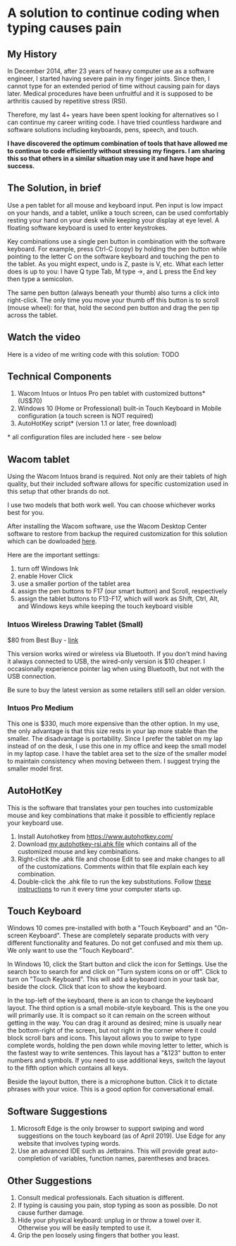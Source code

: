 # A solution to continue coding when typing causes pain

## My History
In December 2014, after 23 years of heavy computer use as a software engineer, I started having severe pain in my finger joints. Since then, I cannot type for an extended period of time without causing pain for days later. Medical procedures have been unfruitful and it is supposed to be arthritis caused by repetitive stress (RSI). 

Therefore, my last 4+ years have been spent looking for alternatives so I can continue my career writing code. I have tried countless hardware and software solutions including keyboards, pens, speech, and touch.

**I have discovered the optimum combination of tools that have allowed me to continue to code efficiently without stressing my fingers. I am sharing this so that others in a similar situation may use it and have hope and success.**

## The Solution, in brief

Use a pen tablet for all mouse and keyboard input. Pen input is low impact on your hands, and a tablet, unlike a touch screen, can be used comfortably resting your hand on your desk while keeping your display at eye level. A floating software keyboard is used to enter keystrokes. 

Key combinations use a single pen button in combination with the software keyboard. For example, press Ctrl-C (copy) by holding the pen button while pointing to the letter C on the software keyboard and touching the pen to the tablet. As you might expect, undo is Z, paste is V, etc. What each letter does is up to you: I have Q type Tab, M type ->, and L press the End key then type a semicolon.

The same pen button (always beneath your thumb) also turns a click into right-click. The only time you move your thumb off this button is to scroll (mouse wheel): for that, hold the second pen button and drag the pen tip across the tablet.

## Watch the video

Here is a video of me writing code with this solution: TODO

## Technical Components

1. Wacom Intuos or Intuos Pro pen tablet with customized buttons* (US$70)
1. Windows 10 (Home or Professional) built-in Touch Keyboard in Mobile configuration (a touch screen is NOT required)
1. AutoHotKey script* (version 1.1 or later, free download)

\* all configuration files are included here - see below

## Wacom tablet

Using the Wacom Intuos brand is required. Not only are their tablets of high quality, but their included software allows for specific customization used in this setup that other brands do not.

I use two models that both work well. You can choose whichever works best for you.

After installing the Wacom software, use the Wacom Desktop Center software to restore from backup the required customization for this solution which can be dowloaded [here](https://raw.githubusercontent.com/tmey2016/rsi/master/Backup.wacomprefs).

Here are the important settings:

1. turn off Windows Ink
1. enable Hover Click
1. use a smaller portion of the tablet area
1. assign the pen buttons to F17 (our smart button) and Scroll, respectively
1. assign the tablet buttons to F13-F17, which will work as Shift, Ctrl, Alt, and Windows keys while keeping the touch keyboard visible


### Intuos Wireless Drawing Tablet (Small) 

$80 from Best Buy - [link](https://www.bestbuy.com/site/wacom-intuos-wireless-graphic-tablet-small-with-3-bonus-software-included-black/6196634.p?skuId=6196634)

This version works wired or wireless via Bluetooth. If you don't mind having it always connected to USB, the wired-only version is $10 cheaper. I occasionally experience pointer lag when using Bluetooth, but not with the USB connection.

Be sure to buy the latest version as some retailers still sell an older version.


### Intuos Pro Medium

This one is $330, much more expensive than the other option. In my use, the only advantage is that this size rests in your lap more stable than the smaller. The disadvantage is portability. Since I prefer the tablet on my lap instead of on the desk, I use this one in my office and keep the small model in my laptop case. I have the tablet area set to the size of the smaller model to maintain consistency when moving between them. I suggest trying the smaller model first.

## AutoHotKey

This is the software that translates your pen touches into customizable mouse and key combinations that make it possible to efficiently replace your keyboard use. 

1. Install Autohotkey from https://www.autohotkey.com/
1. Download [my autohotkey-rsi.ahk file](https://raw.githubusercontent.com/tmey2016/rsi/master/autohotkey-rsi.ahk) which contains all of the customized mouse and key combinations. 
1. Right-click the .ahk file and choose Edit to see and make changes to all of the customizations. Comments within that file explain each key combination.
1. Double-click the .ahk file to run the key substitutions. Follow [these instructions](https://autohotkey.com/docs/FAQ.htm#Startup) to run it every time your computer starts up.

## Touch Keyboard

Windows 10 comes pre-installed with both a "Touch Keyboard" and an "On-screen Keyboard". These are completely separate products with very different functionality and features. Do not get confused and mix them up. We only want to use the "Touch Keyboard".

In Windows 10, click the Start button and click the icon for Settings. Use the search box to search for and click on "Turn system icons on or off". Click to turn on "Touch Keyboard". This will add a keyboard icon in your task bar, beside the clock. Click that icon to show the keyboard.

In the top-left of the keyboard, there is an icon to change the keyboard layout. The third option is a small mobile-style keyboard. This is the one you will primarily use. It is compact so it can remain on the screen without getting in the way. You can drag it around as desired; mine is usually near the bottom-right of the screen, but not right in the corner where it could block scroll bars and icons. This layout allows you to swipe to type complete words, holding the pen down while moving letter to letter, which is the fastest way to write sentences. This layout has a "&123" button to enter numbers and symbols. If you need to use additional keys, switch the layout to the fifth option which contains all keys. 

Beside the layout button, there is a microphone button. Click it to dictate phrases with your voice. This is a good option for conversational email.

## Software Suggestions
1. Microsoft Edge is the only browser to support swiping and word suggestions on the touch keyboard (as of April 2019). Use Edge for any website that involves typing words.
1. Use an advanced IDE such as Jetbrains. This will provide great auto-completion of variables, function names, parentheses and braces. 

## Other Suggestions

1. Consult medical professionals. Each situation is different.
1. If typing is causing you pain, stop typing as soon as possible. Do not cause further damage.
1. Hide your physical keyboard: unplug in or throw a towel over it. Otherwise you will be easily tempted to use it.
1. Grip the pen loosely using fingers that bother you least.

